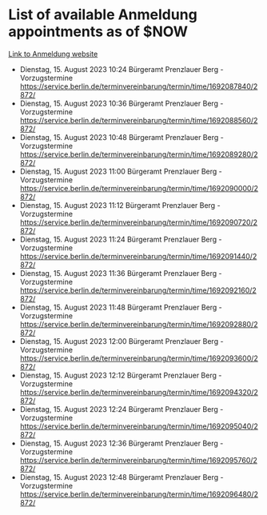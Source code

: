 # List of available Anmeldung appointments as of $NOW
[Link to Anmeldung website](https://service.berlin.de/terminvereinbarung/termin/tag.php?termin=1&anliegen[]=120686&dienstleisterlist=122210,122217,327316,122219,327312,122227,327314,122231,327346,122243,327348,122254,122252,329742,122260,329745,122262,329748,122271,327278,122273,327274,122277,327276,330436,122280,327294,122282,327290,122284,327292,122291,327270,122285,327266,122286,327264,122296,327268,150230,329760,122297,327286,122294,327284,122312,329763,122314,329775,122304,327330,122311,327334,122309,327332,317869,122281,327352,122279,329772,122283,122276,327324,122274,327326,122267,329766,122246,327318,122251,327320,122257,327322,122208,327298,122226,327300&herkunft=http%3A%2F%2Fservice.berlin.de%2Fdienstleistung%2F120686%2F)
- Dienstag, 15. August 2023 10:24 Bürgeramt Prenzlauer Berg - Vorzugstermine https://service.berlin.de/terminvereinbarung/termin/time/1692087840/2872/
- Dienstag, 15. August 2023 10:36 Bürgeramt Prenzlauer Berg - Vorzugstermine https://service.berlin.de/terminvereinbarung/termin/time/1692088560/2872/
- Dienstag, 15. August 2023 10:48 Bürgeramt Prenzlauer Berg - Vorzugstermine https://service.berlin.de/terminvereinbarung/termin/time/1692089280/2872/
- Dienstag, 15. August 2023 11:00 Bürgeramt Prenzlauer Berg - Vorzugstermine https://service.berlin.de/terminvereinbarung/termin/time/1692090000/2872/
- Dienstag, 15. August 2023 11:12 Bürgeramt Prenzlauer Berg - Vorzugstermine https://service.berlin.de/terminvereinbarung/termin/time/1692090720/2872/
- Dienstag, 15. August 2023 11:24 Bürgeramt Prenzlauer Berg - Vorzugstermine https://service.berlin.de/terminvereinbarung/termin/time/1692091440/2872/
- Dienstag, 15. August 2023 11:36 Bürgeramt Prenzlauer Berg - Vorzugstermine https://service.berlin.de/terminvereinbarung/termin/time/1692092160/2872/
- Dienstag, 15. August 2023 11:48 Bürgeramt Prenzlauer Berg - Vorzugstermine https://service.berlin.de/terminvereinbarung/termin/time/1692092880/2872/
- Dienstag, 15. August 2023 12:00 Bürgeramt Prenzlauer Berg - Vorzugstermine https://service.berlin.de/terminvereinbarung/termin/time/1692093600/2872/
- Dienstag, 15. August 2023 12:12 Bürgeramt Prenzlauer Berg - Vorzugstermine https://service.berlin.de/terminvereinbarung/termin/time/1692094320/2872/
- Dienstag, 15. August 2023 12:24 Bürgeramt Prenzlauer Berg - Vorzugstermine https://service.berlin.de/terminvereinbarung/termin/time/1692095040/2872/
- Dienstag, 15. August 2023 12:36 Bürgeramt Prenzlauer Berg - Vorzugstermine https://service.berlin.de/terminvereinbarung/termin/time/1692095760/2872/
- Dienstag, 15. August 2023 12:48 Bürgeramt Prenzlauer Berg - Vorzugstermine https://service.berlin.de/terminvereinbarung/termin/time/1692096480/2872/
